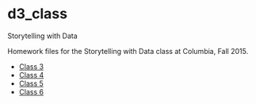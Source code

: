 # d3_class
Storytelling with Data

Homework files for the Storytelling with Data class at Columbia, Fall 2015.

* [Class 3](https://woojink.github.io/d3_class/03-homework.html)
* [Class 4](https://woojink.github.io/d3_class/04-homework.html)
* [Class 5](https://woojink.github.io/d3_class/05-homework.html)
* [Class 6](https://woojink.github.io/d3_class/06-homework.html)